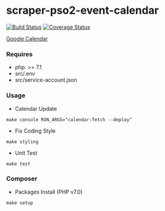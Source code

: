 # scraper-pso2-event-calendar

[![Build Status](https://travis-ci.org/tuki0918/scraper-pso2-event-calendar.svg?branch=master)](https://travis-ci.org/tuki0918/scraper-pso2-event-calendar)
[![Coverage Status](https://coveralls.io/repos/github/tuki0918/scraper-pso2-event-calendar/badge.svg)](https://coveralls.io/github/tuki0918/scraper-pso2-event-calendar)

[Google Calendar](https://goo.gl/JWExl7)

### Requires

+ php: >= 7.1
+ src/.env
+ src/service-account.json

### Usage

+ Calendar Update

```
make console RUN_ARGS="calendar:fetch --deploy"
```

+ Fix Coding Style

```
make styling
```

+ Unit Test

```
make test
```

### Composer

+ Packages Install (PHP v7.0)

```
make setup
```
